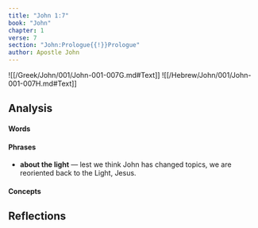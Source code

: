 ```yaml
---
title: "John 1:7"
book: "John"
chapter: 1
verse: 7
section: "John:Prologue{{!}}Prologue"
author: Apostle John
---
```

![[/Greek/John/001/John-001-007G.md#Text]]
![[/Hebrew/John/001/John-001-007H.md#Text]]

## Analysis

#### Words

#### Phrases
- **about the light** — lest we think John has changed topics, we are reoriented back to the Light, Jesus.

#### Concepts

## Reflections
